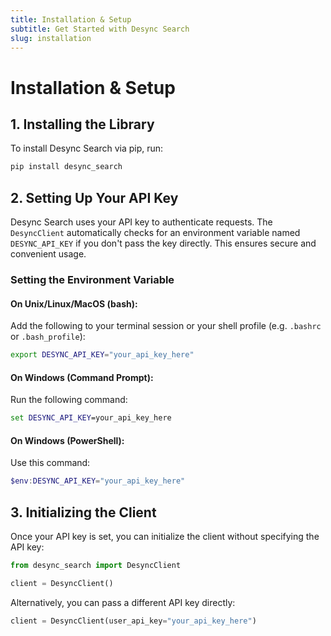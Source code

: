 ```yaml
---
title: Installation & Setup
subtitle: Get Started with Desync Search
slug: installation
---
```


# Installation & Setup

## 1. Installing the Library

To install Desync Search via pip, run:

```bash
pip install desync_search
```

## 2. Setting Up Your API Key

Desync Search uses your API key to authenticate requests. The `DesyncClient` automatically checks for an environment variable named `DESYNC_API_KEY` if you don't pass the key directly. This ensures secure and convenient usage.

### Setting the Environment Variable

#### On Unix/Linux/MacOS (bash):

Add the following to your terminal session or your shell profile (e.g. `.bashrc` or `.bash_profile`):

```bash
export DESYNC_API_KEY="your_api_key_here"
```

#### On Windows (Command Prompt):

Run the following command:

```cmd
set DESYNC_API_KEY=your_api_key_here
```

#### On Windows (PowerShell):

Use this command:

```powershell
$env:DESYNC_API_KEY="your_api_key_here"
```

## 3. Initializing the Client

Once your API key is set, you can initialize the client without specifying the API key:

```python
from desync_search import DesyncClient

client = DesyncClient()
```

Alternatively, you can pass a different API key directly:

```python
client = DesyncClient(user_api_key="your_api_key_here")
```
